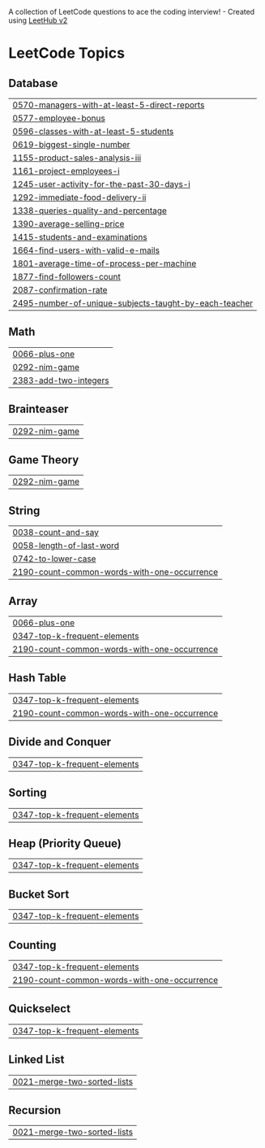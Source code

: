 A collection of LeetCode questions to ace the coding interview! - Created using [LeetHub v2](https://github.com/arunbhardwaj/LeetHub-2.0)
<!---LeetCode Topics Start-->
# LeetCode Topics
## Database
|  |
| ------- |
| [0570-managers-with-at-least-5-direct-reports](https://github.com/codseca/leetjeet/tree/master/0570-managers-with-at-least-5-direct-reports) |
| [0577-employee-bonus](https://github.com/codseca/leetjeet/tree/master/0577-employee-bonus) |
| [0596-classes-with-at-least-5-students](https://github.com/codseca/leetjeet/tree/master/0596-classes-with-at-least-5-students) |
| [0619-biggest-single-number](https://github.com/codseca/leetjeet/tree/master/0619-biggest-single-number) |
| [1155-product-sales-analysis-iii](https://github.com/codseca/leetjeet/tree/master/1155-product-sales-analysis-iii) |
| [1161-project-employees-i](https://github.com/codseca/leetjeet/tree/master/1161-project-employees-i) |
| [1245-user-activity-for-the-past-30-days-i](https://github.com/codseca/leetjeet/tree/master/1245-user-activity-for-the-past-30-days-i) |
| [1292-immediate-food-delivery-ii](https://github.com/codseca/leetjeet/tree/master/1292-immediate-food-delivery-ii) |
| [1338-queries-quality-and-percentage](https://github.com/codseca/leetjeet/tree/master/1338-queries-quality-and-percentage) |
| [1390-average-selling-price](https://github.com/codseca/leetjeet/tree/master/1390-average-selling-price) |
| [1415-students-and-examinations](https://github.com/codseca/leetjeet/tree/master/1415-students-and-examinations) |
| [1664-find-users-with-valid-e-mails](https://github.com/codseca/leetjeet/tree/master/1664-find-users-with-valid-e-mails) |
| [1801-average-time-of-process-per-machine](https://github.com/codseca/leetjeet/tree/master/1801-average-time-of-process-per-machine) |
| [1877-find-followers-count](https://github.com/codseca/leetjeet/tree/master/1877-find-followers-count) |
| [2087-confirmation-rate](https://github.com/codseca/leetjeet/tree/master/2087-confirmation-rate) |
| [2495-number-of-unique-subjects-taught-by-each-teacher](https://github.com/codseca/leetjeet/tree/master/2495-number-of-unique-subjects-taught-by-each-teacher) |
## Math
|  |
| ------- |
| [0066-plus-one](https://github.com/codseca/leetjeet/tree/master/0066-plus-one) |
| [0292-nim-game](https://github.com/codseca/leetjeet/tree/master/0292-nim-game) |
| [2383-add-two-integers](https://github.com/codseca/leetjeet/tree/master/2383-add-two-integers) |
## Brainteaser
|  |
| ------- |
| [0292-nim-game](https://github.com/codseca/leetjeet/tree/master/0292-nim-game) |
## Game Theory
|  |
| ------- |
| [0292-nim-game](https://github.com/codseca/leetjeet/tree/master/0292-nim-game) |
## String
|  |
| ------- |
| [0038-count-and-say](https://github.com/codseca/leetjeet/tree/master/0038-count-and-say) |
| [0058-length-of-last-word](https://github.com/codseca/leetjeet/tree/master/0058-length-of-last-word) |
| [0742-to-lower-case](https://github.com/codseca/leetjeet/tree/master/0742-to-lower-case) |
| [2190-count-common-words-with-one-occurrence](https://github.com/codseca/leetjeet/tree/master/2190-count-common-words-with-one-occurrence) |
## Array
|  |
| ------- |
| [0066-plus-one](https://github.com/codseca/leetjeet/tree/master/0066-plus-one) |
| [0347-top-k-frequent-elements](https://github.com/codseca/leetjeet/tree/master/0347-top-k-frequent-elements) |
| [2190-count-common-words-with-one-occurrence](https://github.com/codseca/leetjeet/tree/master/2190-count-common-words-with-one-occurrence) |
## Hash Table
|  |
| ------- |
| [0347-top-k-frequent-elements](https://github.com/codseca/leetjeet/tree/master/0347-top-k-frequent-elements) |
| [2190-count-common-words-with-one-occurrence](https://github.com/codseca/leetjeet/tree/master/2190-count-common-words-with-one-occurrence) |
## Divide and Conquer
|  |
| ------- |
| [0347-top-k-frequent-elements](https://github.com/codseca/leetjeet/tree/master/0347-top-k-frequent-elements) |
## Sorting
|  |
| ------- |
| [0347-top-k-frequent-elements](https://github.com/codseca/leetjeet/tree/master/0347-top-k-frequent-elements) |
## Heap (Priority Queue)
|  |
| ------- |
| [0347-top-k-frequent-elements](https://github.com/codseca/leetjeet/tree/master/0347-top-k-frequent-elements) |
## Bucket Sort
|  |
| ------- |
| [0347-top-k-frequent-elements](https://github.com/codseca/leetjeet/tree/master/0347-top-k-frequent-elements) |
## Counting
|  |
| ------- |
| [0347-top-k-frequent-elements](https://github.com/codseca/leetjeet/tree/master/0347-top-k-frequent-elements) |
| [2190-count-common-words-with-one-occurrence](https://github.com/codseca/leetjeet/tree/master/2190-count-common-words-with-one-occurrence) |
## Quickselect
|  |
| ------- |
| [0347-top-k-frequent-elements](https://github.com/codseca/leetjeet/tree/master/0347-top-k-frequent-elements) |
## Linked List
|  |
| ------- |
| [0021-merge-two-sorted-lists](https://github.com/codseca/leetjeet/tree/master/0021-merge-two-sorted-lists) |
## Recursion
|  |
| ------- |
| [0021-merge-two-sorted-lists](https://github.com/codseca/leetjeet/tree/master/0021-merge-two-sorted-lists) |
<!---LeetCode Topics End-->